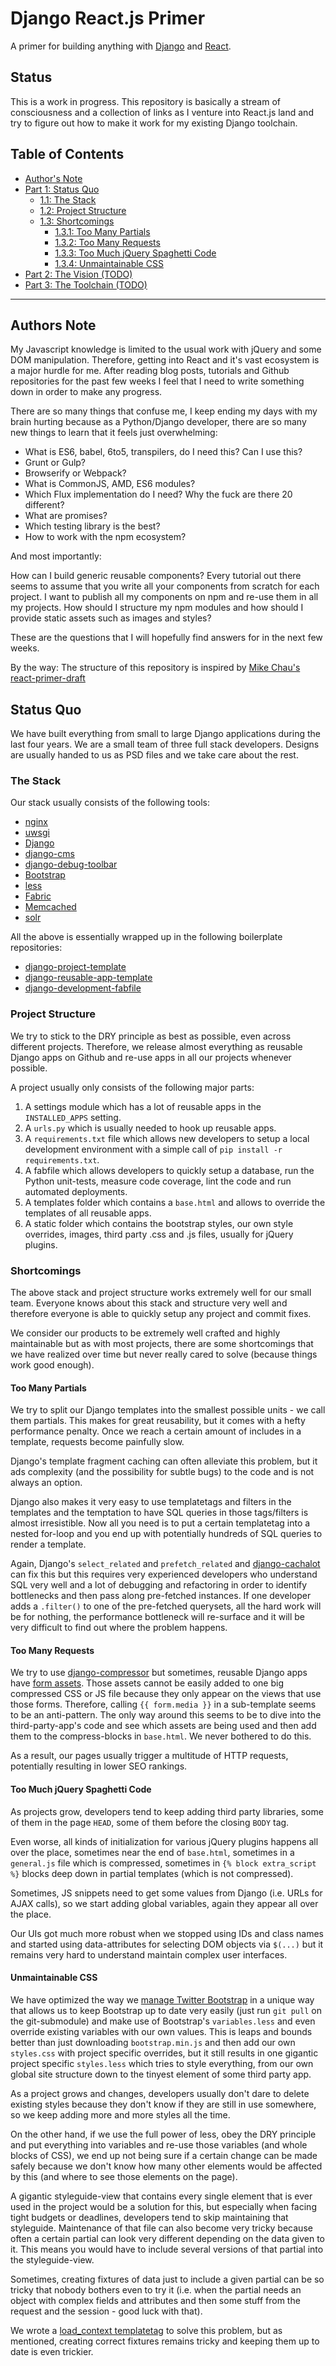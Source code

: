 # Django React.js Primer

A primer for building anything with [Django](https://www.djangoproject.com) and
[React](http://facebook.github.io/react/).

## Status

This is a work in progress. This repository is basically a stream of
consciousness and a collection of links as I venture into React.js land and try
to figure out how to make it work for my existing Django toolchain.

## Table of Contents
- [Author's Note](#authors-note)
- [Part 1: Status Quo](#status-quo)
  - [1.1: The Stack](#the-stack)
  - [1.2: Project Structure](#project-structure)
  - [1.3: Shortcomings](#shortcomings)
    - [1.3.1: Too Many Partials](#too-many-partials)
    - [1.3.2: Too Many Requests](#too-many-requests)
    - [1.3.3: Too Much jQuery Spaghetti Code](#too-much-jquery-spaghetti-code)
    - [1.3.4: Unmaintainable CSS](#unmaintainable-css)
- [Part 2: The Vision (TODO)](#the-vision)
- [Part 3: The Toolchain (TODO)](#the-toolchain)

---

## Authors Note

My Javascript knowledge is limited to the usual work with jQuery and some DOM
manipulation. Therefore, getting into React and it's vast ecosystem is a major
hurdle for me. After reading blog posts, tutorials and Github repositories
for the past few weeks I feel that I need to write something down in order to
make any progress.

There are so many things that confuse me, I keep ending my days with my brain
hurting because as a Python/Django developer, there are so many new things to
learn that it feels just overwhelming:

* What is ES6, babel, 6to5, transpilers, do I need this? Can I use this?
* Grunt or Gulp?
* Browserify or Webpack?
* What is CommonJS, AMD, ES6 modules?
* Which Flux implementation do I need? Why the fuck are there 20 different?
* What are promises?
* Which testing library is the best?
* How to work with the npm ecosystem?

And most importantly:

How can I build generic reusable components? Every tutorial out there seems to
assume that you write all your components from scratch for each project. I want
to publish all my components on npm and re-use them in all my projects. How
should I structure my npm modules and how should I provide static assets such
as images and styles?

These are the questions that I will hopefully find answers for in the next
few weeks.

By the way: The structure of this repository is inspired by
[Mike Chau's react-primer-draft](https://github.com/mikechau/react-primer-draft)

## Status Quo

We have built everything from small to large Django applications during the
last four years. We are a small team of three full stack developers. Designs
are usually handed to us as PSD files and we take care about the rest.

### The Stack

Our stack usually consists of the following tools:

* [nginx](http://nginx.org)
* [uwsgi](http://uwsgi-docs.readthedocs.org/en/latest/)
* [Django](https://www.djangoproject.com)
* [django-cms](https://www.django-cms.org)
* [django-debug-toolbar](http://django-debug-toolbar.readthedocs.org)
* [Bootstrap](http://getbootstrap.com)
* [less](http://lesscss.org)
* [Fabric](http://www.fabfile.org)
* [Memcached](http://www.memcached.org)
* [solr](http://lucene.apache.org/solr/)

All the above is essentially wrapped up in the following boilerplate
repositories:

* [django-project-template](https://github.com/bitmazk/django-project-template)
* [django-reusable-app-template](https://github.com/bitmazk/django-reusable-app-template)
* [django-development-fabfile](https://github.com/bitmazk/django-development-fabfile)

### Project Structure

We try to stick to the DRY principle as best as possible, even across different
projects. Therefore, we release almost everything as reusable Django apps on
Github and re-use apps in all our projects whenever possible.

A project usually only consists of the following major parts:

1. A settings module which has a lot of reusable apps in the `INSTALLED_APPS`
   setting.
2. A `urls.py` which is usually needed to hook up reusable apps.
3. A `requirements.txt` file which allows new developers to setup a local
   development environment with a simple call of
   `pip install -r requirements.txt`.
4. A fabfile which allows developers to quickly setup a database, run the
   Python unit-tests, measure code coverage, lint the code and run
   automated deployments.
5. A templates folder which contains a `base.html` and allows to override the
   templates of all reusable apps.
6. A static folder which contains the bootstrap styles, our own style
   overrides, images, third party .css and .js files, usually for jQuery
   plugins.

### Shortcomings

The above stack and project structure works extremely well for our small team.
Everyone knows about this stack and structure very well and therefore everyone
is able to quickly setup any project and commit fixes.

We consider our products to be extremely well crafted and highly maintainable
but as with most projects, there are some shortcomings that we have realized
over time but never really cared to solve (because things work good enough).

#### Too Many Partials

We try to split our Django templates into the smallest possible units - we call
them partials. This makes for great reusability, but it comes with a hefty
performance penalty. Once we reach a certain amount of includes in a template,
requests become painfully slow.

Django's template fragment caching can often alleviate this problem, but it ads
complexity (and the possibility for subtle bugs) to the code and is not always
an option.

Django also makes it very easy to use templatetags and filters in the templates
and the temptation to have SQL queries in those tags/filters is almost
irresistible. Now all you need is to put a certain templatetag into a nested
for-loop and you end up with potentially hundreds of SQL queries to render
a template.

Again, Django's `select_related` and `prefetch_related` and
[django-cachalot](https://github.com/BertrandBordage/django-cachalot) can fix
this but this requires very experienced developers who understand SQL very well
and a lot of debugging and refactoring in order to identify bottlenecks and
then pass along pre-fetched instances. If one developer adds a `.filter()` to
one of the pre-fetched querysets, all the hard work will be for nothing, the
performance bottleneck will re-surface and it will be very difficult to find
out where the problem happens.

#### Too Many Requests

We try to use
[django-compressor](https://github.com/django-compressor/django-compressor) but
sometimes, reusable Django apps have [form assets](https://docs.djangoproject.com/en/1.7/topics/forms/media/).
Those assets cannot be easily added to one big compressed CSS or JS file
because they only appear on the views that use those forms. Therefore, calling
`{{ form.media }}` in a sub-template seems to be an anti-pattern. The only way
around this seems to be to dive into the third-party-app's code and see which
assets are being used and then add them to the compress-blocks in `base.html`.
We never bothered to do this.

As a result, our pages usually trigger a multitude of HTTP requests,
potentially resulting in lower SEO rankings.

#### Too Much jQuery Spaghetti Code

As projects grow, developers tend to keep adding third party libraries, some of
them in the page `HEAD`, some of them before the closing `BODY` tag.

Even worse, all kinds of initialization for various jQuery plugins happens
all over the place, sometimes near the end of `base.html`, sometimes in a
`general.js` file which is compressed, sometimes in `{% block extra_script %}`
blocks deep down in partial templates (which is not compressed).

Sometimes, JS snippets need to get some values from Django (i.e. URLs for AJAX
calls), so we start adding global variables, again they appear all over the
place.

Our UIs got much more robust when we stopped using IDs and class names and
started using data-attributes for selecting DOM objects via `$(...)` but it
remains very hard to understand maintain complex user interfaces.

#### Unmaintainable CSS

We have optimized the way we [manage Twitter Bootstrap](http://martinbrochhaus.com/bootstrap.html)
in a unique way that allows us to keep Bootstrap up to date very easily (just
run `git pull` on the git-submodule) and make use of Bootstrap's
`variables.less` and even override existing variables with our own values. This
is leaps and bounds better than just downloading `bootstrap.min.js` and then
add our own `styles.css` with project specific overrides, but it still results
in one gigantic project specific `styles.less` which tries to style everything,
from our own global site structure down to the tinyest element of some third
party app.

As a project grows and changes, developers usually don't dare to delete
existing styles because they don't know if they are still in use somewhere, so
we keep adding more and more styles all the time.

On the other hand, if we use the full power of less, obey the DRY principle
and put everything into variables and re-use those variables (and whole blocks
of CSS), we end up not being sure if a certain change can be made safely
because we don't know how many other elements would be affected by this (and
where to see those elements on the page).

A gigantic styleguide-view that contains every single element that is ever used
in the project would be a solution for this, but especially when facing tight
budgets or deadlines, developers tend to skip maintaining that styleguide.
Maintenance of that file can also become very tricky because often a certain
partial can look very different depending on the data given to it. This means
you would have to include several versions of that partial into the
styleguide-view.

Sometimes, creating fixtures of data just to include a given partial can
be so tricky that nobody bothers even to try it (i.e. when the partial needs
an object with complex fields and attributes and then some stuff from the
request and the session - good luck with that).

We wrote a [load_context templatetag](https://github.com/bitmazk/django-libs/blob/master/docs/libs_tags.rst#load_context)
to solve this problem, but as mentioned, creating correct fixtures remains
tricky and keeping them up to date is even trickier.
